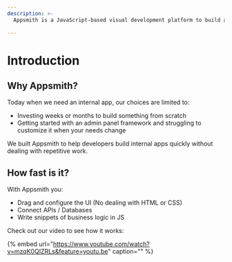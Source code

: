 ```yaml
---
description: >-
  Appsmith is a JavaScript-based visual development platform to build and launch internal apps quickly. Use pre-built UI widgets, connect them to your APIs and databases to build complex workflows in minutes. 
  
---
```


# Introduction

## Why Appsmith?

Today when we need an internal app, our choices are limited to:

* Investing weeks or months to build something from scratch
* Getting started with an admin panel framework and struggling to customize it when your needs change

We built Appsmith to help developers build internal apps quickly without dealing with repetitive work.


## How fast is it?

With Appsmith you:

* Drag and configure the UI \(No dealing with HTML or CSS\)
* Connect APIs / Databases
* Write snippets of business logic in JS

Check out our video to see how it works:

{% embed url="https://www.youtube.com/watch?v=mzqK0QIZRLs&feature=youtu.be" caption="" %}

